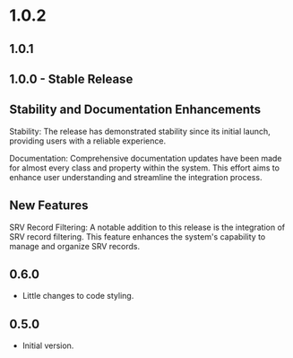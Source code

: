 # 1.0.2

## 1.0.1

## 1.0.0 - Stable Release

## Stability and Documentation Enhancements

Stability: The release has demonstrated stability since its initial launch, providing users with a reliable experience.

Documentation: Comprehensive documentation updates have been made for almost every class and property within the system. This effort aims to enhance user understanding and streamline the integration process.

## New Features

SRV Record Filtering: A notable addition to this release is the integration of SRV record filtering. This feature enhances the system's capability to manage and organize SRV records.

## 0.6.0

- Little changes to code styling.

## 0.5.0

- Initial version.

